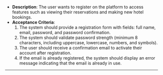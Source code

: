 
- **Description**: The user wants to register on the platform to access features such as viewing their reservations and making new hotel bookings.
- **Acceptance Criteria**:
    1. The system should provide a registration form with fields: full name, email, password, and password confirmation.
    2. The system should validate password strength (minimum 8 characters, including uppercase, lowercase, numbers, and symbols).
    3. The user should receive a confirmation email to activate their account after registration.
    4. If the email is already registered, the system should display an error message indicating that the email is already in use.

---





